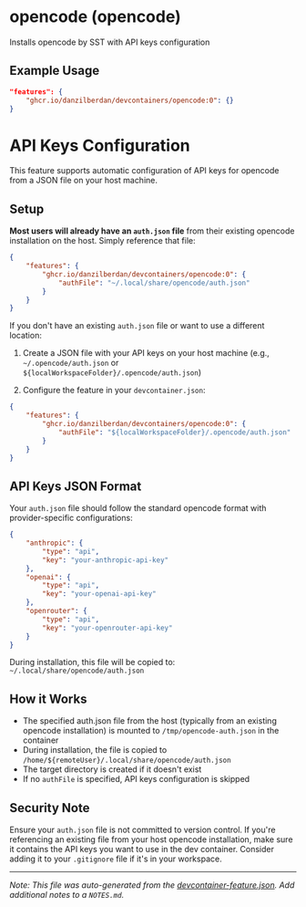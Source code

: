 
# opencode (opencode)

Installs opencode by SST with API keys configuration

## Example Usage

```json
"features": {
    "ghcr.io/danzilberdan/devcontainers/opencode:0": {}
}
```



# API Keys Configuration

This feature supports automatic configuration of API keys for opencode from a JSON file on your host machine.

## Setup

**Most users will already have an `auth.json` file** from their existing opencode installation on the host. Simply reference that file:

```json
{
    "features": {
        "ghcr.io/danzilberdan/devcontainers/opencode:0": {
            "authFile": "~/.local/share/opencode/auth.json"
        }
    }
}
```

If you don't have an existing `auth.json` file or want to use a different location:

1. Create a JSON file with your API keys on your host machine (e.g., `~/.opencode/auth.json` or `${localWorkspaceFolder}/.opencode/auth.json`)

2. Configure the feature in your `devcontainer.json`:

```json
{
    "features": {
        "ghcr.io/danzilberdan/devcontainers/opencode:0": {
            "authFile": "${localWorkspaceFolder}/.opencode/auth.json"
        }
    }
}
```

## API Keys JSON Format

Your `auth.json` file should follow the standard opencode format with provider-specific configurations:

```json
{
    "anthropic": {
        "type": "api",
        "key": "your-anthropic-api-key"
    },
    "openai": {
        "type": "api",
        "key": "your-openai-api-key"
    },
    "openrouter": {
        "type": "api",
        "key": "your-openrouter-api-key"
    }
}
```

During installation, this file will be copied to: `~/.local/share/opencode/auth.json`

## How it Works

- The specified auth.json file from the host (typically from an existing opencode installation) is mounted to `/tmp/opencode-auth.json` in the container
- During installation, the file is copied to `/home/${remoteUser}/.local/share/opencode/auth.json`
- The target directory is created if it doesn't exist
- If no `authFile` is specified, API keys configuration is skipped

## Security Note

Ensure your `auth.json` file is not committed to version control. If you're referencing an existing file from your host opencode installation, make sure it contains the API keys you want to use in the dev container. Consider adding it to your `.gitignore` file if it's in your workspace.

---

_Note: This file was auto-generated from the [devcontainer-feature.json](https://github.com/danzilberdan/devcontainers/blob/main/src/opencode/devcontainer-feature.json).  Add additional notes to a `NOTES.md`._
